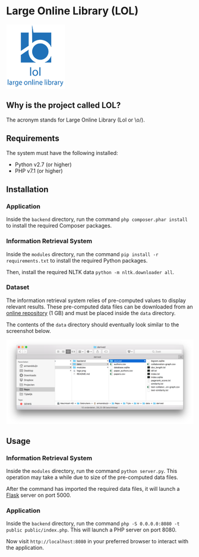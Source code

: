 # Large Online Library (LOL)

![Logo](logo.png)

## Why is the project called LOL?

The acronym stands for Large Online Library (Lol or \o/).

## Requirements

The system must have the following installed:

- Python v2.7 (or higher)
- PHP v7.1 (or higher)

## Installation

### Application

Inside the `backend` directory, run the command `php composer.phar install` to install the required Composer packages.

### Information Retrieval System

Inside the `modules` directory, run the command `pip install -r requirements.txt` to install the required Python packages.

Then, install the required NLTK data `python -m nltk.downloader all`.

### Dataset

The information retrieval system relies of pre-computed values to display relevant results. These pre-computed data files can be downloaded from an [online repository]() (1 GB) and must be placed inside the `data` directory.

The contents of the `data` directory should eventually look similar to the screenshot below.

![data](screenshot-data.png)

## Usage

### Information Retrieval System

Inside the `modules` directory, run the command `python server.py`. This operation may take a while due to size of the pre-computed data files. 

After the command has imported the required data files, it will launch a [Flask](http://flask.pocoo.org) server on port 5000.

### Application

Inside the `backend` directory, run the command `php -S 0.0.0.0:8080 -t public public/index.php`. This will launch a PHP server on port 8080.

Now visit `http://localhost:8080` in your preferred browser to interact with the application.




